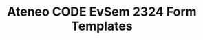 ---
title: Ateneo CODE EvSem 2324 Form Templates
redirect_to: https://drive.google.com/drive/folders/13WwknC45VsSkU4tvYwzwf0yiQXa9DONT?usp=sharing
redirect_from: 
  - /EvSem2324FormTemplates
  - /evsem2324formtemplates
---